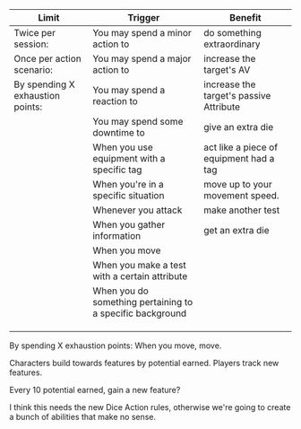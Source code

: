 | Limit                            | Trigger                                                   | Benefit                                 |
| -------------------------------- | --------------------------------------------------------- | --------------------------------------- |
| Twice per session:               | You may spend a minor action to                           | do something extraordinary              |
| Once per action scenario:        | You may spend a major action to                           | increase the target's AV                |
| By spending X exhaustion points: | You may spend a reaction to                               | increase the target's passive Attribute |
|                                  | You may spend some downtime to                            | give an extra die                       |
|                                  | When you use equipment with a specific tag                | act like a piece of equipment had a tag |
|                                  | When you're in a specific situation                       | move up to your movement speed.         |
|                                  | Whenever you attack                                       | make another test                       |
|                                  | When you gather information                               | get an extra die                        |
|                                  | When you move                                             |                                         |
|                                  | When you make a test with a certain attribute             |                                         |
|                                  | When you do something pertaining to a specific background |                                         |
|                                  |                                                           |                                         |
|                                  |                                                           |                                         |
|                                  |                                                           |                                         |

By spending X exhaustion points: When you move, move.



Characters build towards features by potential earned. Players track new features.

Every 10 potential earned, gain a new feature?

I think this needs the new Dice Action rules, otherwise we're going to create a bunch of abilities that make no sense.